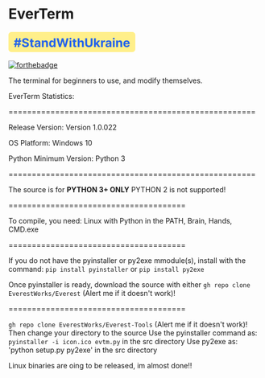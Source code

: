 # EverTerm
[![Stand With Ukraine](https://raw.githubusercontent.com/vshymanskyy/StandWithUkraine/main/badges/StandWithUkraine.svg)](https://stand-with-ukraine.pp.ua)

[![forthebadge](https://forthebadge.com/images/badges/powered-by-electricity.svg)](https://forthebadge.com)

The terminal for beginners to use, and modify themselves.

EverTerm Statistics:

=====================================================


Release Version: Version 1.0.022

OS Platform: Windows 10

Python Minimum Version: Python 3

=====================================================

The source is for **PYTHON 3+ ONLY** PYTHON 2 is not supported!

======================================


To compile, you need:
Linux with Python in the PATH, 
Brain, 
Hands, 
CMD.exe


======================================


If you do not have the pyinstaller or py2exe mmodule(s), install with the command: 
`pip install pyinstaller` or `pip install py2exe`

Once pyinstaller is ready, download the source with either
`gh repo clone EverestWorks/Everest` (Alert me if it doesn't work)!


======================================


`gh repo clone EverestWorks/Everest-Tools` (Alert me if it doesn't work)!
Then change your directory to the source
Use the pyinstaller command as: 
`pyinstaller -i icon.ico evtm.py` in the src directory
Use py2exe as:
'python setup.py py2exe' in the src directory

Linux binaries are oing to be released, im almost done!!
